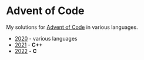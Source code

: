 <!-- SPDX-License-Identifier: CC0-1.0 -->

# Advent of Code #

My solutions for [Advent of Code] in various languages.

* [2020](2020) - various languages
* [2021](2021) - **C++**
* [2022](2022) - **C**

[Advent of Code]: https://adventofcode.com
